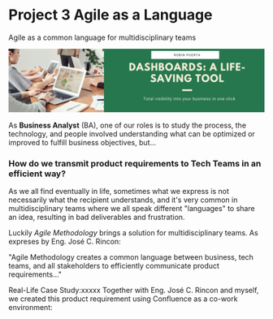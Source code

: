 # Project 3 Agile as a Language
Agile as a common language for multidisciplinary teams

<img src="https://github.com/robspuerta/Project-2-Dashboards---A-life-saving-tool/blob/main/Dashboards%20Robin%20Puerta.png" alt="Robin Puerta Business Process Analyst + Product Analyst">

As **Business Analyst** (BA), one of our roles is to study the process, the technology, and people involved understanding what can be optimized or improved to fulfill business objectives, but...

### How do we transmit product requirements to Tech Teams in an efficient way?

As we all find eventually in life, sometimes what we express is not necessarily what the recipient understands, and it's very common in multidisciplinary teams where we all speak different "languages" to share an idea, resulting in bad deliverables and frustration.

Luckily *Agile Methodology* brings a solution for multidisciplinary teams. As expreses by Eng. José C. Rincon: 

"Agile Methodology creates a common language between business, tech teams, and all stakeholders to efficiently communicate product requirements..."

Real-Life Case Study:xxxxx
Together with Eng. José C. Rincon and myself, we created this product requirement using Confluence as a co-work environment:
